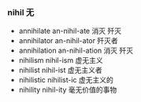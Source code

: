 ### nihil 无

- annihilate an-nihil-ate 消灭 歼灭
- annihilator an-nihil-ator 歼灭者
- annihilation an-nihil-ation 消灭 歼灭
- nihilism nihil-ism 虚无主义
- nihilist nihil-ist 虚无主义者
- nihilistic nihilist-ic 虚无主义的
- nihility nihil-ity 毫无价值的事物
